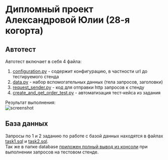 # Дипломный проект Александровой Юлии (28-я когорта)

## Автотест
Автотест включает в себя 4 файла:
1) [configuration.py](configuration.py) - содержит конфигурацию, в частности url до тестируемого стенда
2) [data.py](data.py) - набор вспомогательных данных (тела запросов, заголовки)
3) [request_sender.py](request_sender.py) - код для отправки http запросов к стенду 
4) [create_and_get_order_test.py](create_and_get_order_test.py) - автоматизация тест-кейса из задания  

Результат выполнения:\
![screenshot](https://github.com/YuliaAleksandrova-06/Autotests_and_SQL/blob/main/test_result.jpg?raw=true)

## База данных
Запросы по 1 и 2 заданию по работе с базой данных находятся в файлах [task1.sql](./database/task1.sql) и [task2.sql](./database/task2.sql).\
Так же в папке database [приложен полный вывод из консоли](./database/console_out.log) при выполнении запросов на тестовом стенде.